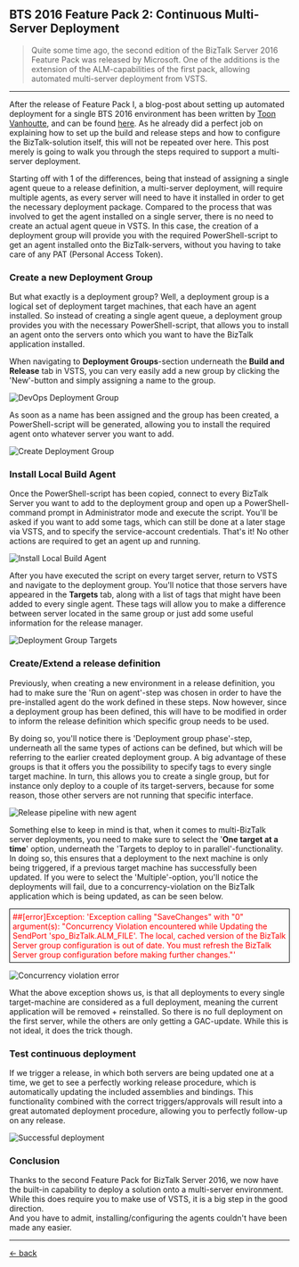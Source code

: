 ## BTS 2016 Feature Pack 2: Continuous Multi-Server Deployment

> Quite some time ago, the second edition of the BizTalk Server 2016 Feature Pack was released by Microsoft. One of the additions is the extension of the ALM-capabilities of the first pack, allowing automated multi-server deployment from VSTS. 

---

After the release of Feature Pack I, a blog-post about setting up automated deployment for a single BTS 2016 environment has been written by [Toon Vanhoutte](https://github.com/ToonVanhoutte), and can be found [here](https://www.codit.eu/blog/2017/05/02/bts-2016-feature-pack-i-continuous-deployment-walkthrough/). As he already did a perfect job on explaining how to set up the build and release steps and how to configure the BizTalk-solution itself, this will not be repeated over here. This post merely is going to walk you through the steps required to support a multi-server deployment.

Starting off with 1 of the differences, being that instead of assigning a single agent queue to a release definition, a multi-server deployment, will require multiple agents, as every server will need to have it installed in order to get the necessary deployment package. Compared to the process that was involved to get the agent installed on a single server, there is no need to create an actual agent queue in VSTS. In this case, the creation of a deployment group will provide you with the required PowerShell-script to get an agent installed onto the BizTalk-servers, without you having to take care of any PAT (Personal Access Token).

### Create a new Deployment Group

But what exactly is a deployment group?  Well, a deployment group is a logical set of deployment target machines, that each have an agent installed. So instead of creating a single agent queue, a deployment group provides you with the necessary PowerShell-script, that allows you to install an agent onto the servers onto which you want to have the BizTalk application installed. 

When navigating to **Deployment Groups**-section underneath the **Build and Release** tab in VSTS, you can very easily add a new group by clicking the 'New'-button and simply assigning a name to the group.

![DevOps Deployment Group](../images/biztalk-server/bts2016-fp2-multi-server-cd/create-new-deployment-group-tab.png)

As soon as a name has been assigned and the group has been created, a PowerShell-script will be generated, allowing you to install the required agent onto whatever server you want to add.

![Create Deployment Group](../images/biztalk-server/bts2016-fp2-multi-server-cd/create-new-deployment-group-overview.png)

### Install Local Build Agent

Once the PowerShell-script has been copied, connect to every BizTalk Server you want to add to the deployment group and open up a PowerShell-command prompt in Administrator mode and execute the script. You'll be asked if you want to add some tags, which can still be done at a later stage via VSTS, and to specify the service-account credentials.
That's it! No other actions are required to get an agent up and running.

![Install Local Build Agent](../images/biztalk-server/bts2016-fp2-multi-server-cd/powershell-install-agent.png)

After you have executed the script on every target server, return to VSTS and navigate to the deployment group. You'll notice that those servers have appeared in the **Targets** tab, along with a list of tags that might have been added to every single agent. These tags will allow you to make a difference between server located in the same group or just add some useful information for the release manager.

![Deployment Group Targets](../images/biztalk-server/bts2016-fp2-multi-server-cd/deployment-group-targets.png)

### Create/Extend a release definition

Previously, when creating a new environment in a release definition, you had to make sure the 'Run on agent'-step was chosen in order to have the pre-installed agent do the work defined in these steps. Now however, since a deployment group has been defined, this will have to be modified in order to inform the release definition which specific group needs to be used.  

By doing so, you'll notice there is 'Deployment group phase'-step, underneath all the same types of actions can be defined, but which will be referring to the earlier created deployment group. A big advantage of these groups is that it offers you the possibility to specify tags to every single target machine. In turn, this allows you to create a single group, but for instance only deploy to a couple of its target-servers, because for some reason, those other servers are not running that specific interface.

![Release pipeline with new agent](../images/biztalk-server/bts2016-fp2-multi-server-cd/release-pipeline-deployment-group-agent.png)

Something else to keep in mind is that, when it comes to multi-BizTalk server deployments, you need to make sure to select the '**One target at a time**' option, underneath the 'Targets to deploy to in parallel'-functionality.   
In doing so, this ensures that a deployment to the next machine is only being triggered, if a previous target machine has successfully been updated. If you were to select the 'Multiple'-option, you'll notice the deployments will fail, due to a concurrency-violation on the BizTalk application which is being updated, as can be seen below.

<p style="color:red;border:solid 1px;padding:5px; border-color:black;">
    ##[error]Exception: 'Exception calling "SaveChanges" with "0" argument(s): "Concurrency Violation encountered while Updating the SendPort 'spo_BizTalk.ALM_FILE'. The local, cached version of the BizTalk Server group configuration is out of date. You must refresh the BizTalk Server group configuration before making further changes."'
</p>

![Concurrency violation error](../images/biztalk-server/bts2016-fp2-multi-server-cd/concurrency-violation-error.png)

What the above exception shows us, is that all deployments to every single target-machine are considered as a full deployment, meaning the current application will be removed + reinstalled. So there is no full deployment on the first server, while the others are only getting a GAC-update. While this is not ideal, it does the trick though.  

### Test continuous deployment
If we trigger a release, in which both servers are being updated one at a time, we get to see a perfectly working release procedure, which is automatically updating the included assemblies and bindings. This functionality combined with the correct triggers/approvals will result into a great automated deployment procedure, allowing you to perfectly follow-up on any release.

![Successful deployment](../images/biztalk-server/bts2016-fp2-multi-server-cd/successfull-deployment.png)

### Conclusion
Thanks to the second Feature Pack for BizTalk Server 2016, we now have the built-in capability to deploy a solution onto a multi-server environment. While this does require you to make use of VSTS, it is a big step in the good direction.  
And you have to admit, installing/configuring the agents couldn't have been made any easier.

---

[&larr; back](index.md)
